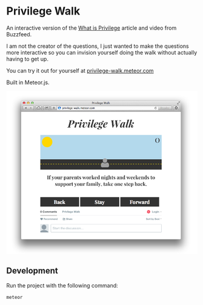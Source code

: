 # Privilege Walk

An interactive version of the [What is Privilege](http://www.buzzfeed.com/dayshavedewi/what-is-privilege) article and video from Buzzfeed.

I am not the creator of the questions, I just wanted to make the questions more interactive so you can invision yourself doing the walk without actually having to get up.

You can try it out for yourself at [privilege-walk.meteor.com](http://privilege-walk.meteor.com/)

Built in Meteor.js.

![](screenshot.png)


## Development

Run the project with the following command:

```
meteor
```
